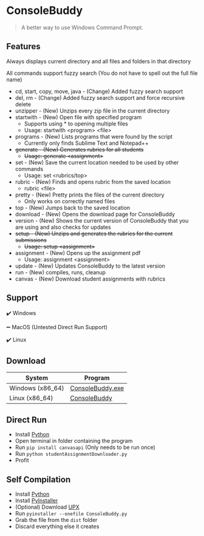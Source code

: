 # ConsoleBuddy

> A better way to use Windows Command Prompt.

## Features
Always displays current directory and all files and folders in that directory

All commands support fuzzy search (You do not have to spell out the full file name)

- cd, start, copy, move, java - (Change) Added fuzzy search support
- del, rm - (Change) Added fuzzy search support and force recursive delete
- unzipper - (New) Unzips every zip file in the current directory
- startwith - (New) Open file with specified program
  - Supports using * to opening multiple files
  - Usage: startwith \<program\> \<file\>
- programs - (New) Lists programs that were found by the script
  - Currently only finds Sublime Text and Notepad++
- ~~generate - (New) Generates rubrics for all students~~
  - ~~Usage: generate \<assignment\>~~
- set - (New) Save the current location needed to be used by other commands
  - Usage: set \<rubrics/top\>
- rubric - (New) Finds and opens rubric from the saved location
  - rubric \<file\>
- pretty - (New) Pretty prints the files of the current directory
  - Only works on correctly named files
- top - (New) Jumps back to the saved location
- download - (New) Opens the download page for ConsoleBuddy
- version - (New) Shows the current version of ConsoleBuddy that you are using and also checks for updates
- ~~setup - (New) Unzips and generates the rubrics for the current submissions~~
  - ~~Usage: setup \<assignment\>~~
- assignment - (New) Opens up the assignment pdf
  - Usage: assignment \<assignment\>
- update - (New) Updates ConsoleBuddy to the latest version
- run - (New) compiles, runs, cleanup
- canvas - (New) Download student assignments with rubrics

## Support
✔️ Windows

➖ MacOS (Untested Direct Run Support)

✔️ Linux

## Download
| System | Program |
| --- | --- |
| Windows (x86_64) | [ConsoleBuddy.exe](https://github.com/Nexumi/ConsoleBuddy/releases/latest/download/ConsoleBuddy.exe) |
| Linux (x86_64) | [ConsoleBuddy](https://github.com/Nexumi/ConsoleBuddy/releases/latest/download/ConsoleBuddy) | Run `chmod +x ConsoleBuddy`<br>Run `./ConsoleBuddy` |

## Direct Run
- Install [Python](https://www.python.org/)
- Open terminal in folder containing the program
- Run `pip install canvasapi` (Only needs to be run once)
- Run `python studentAssignmentDownloader.py`
- Profit

## Self Compilation
- Install [Python](https://www.python.org/)
- Install [PyInstaller](https://pyinstaller.org/en/stable/)
- (Optional) Download [UPX](https://upx.github.io/)
- Run `pyinstaller --onefile ConsoleBuddy.py`
- Grab the file from the `dist` folder
- Discard everything else it creates
